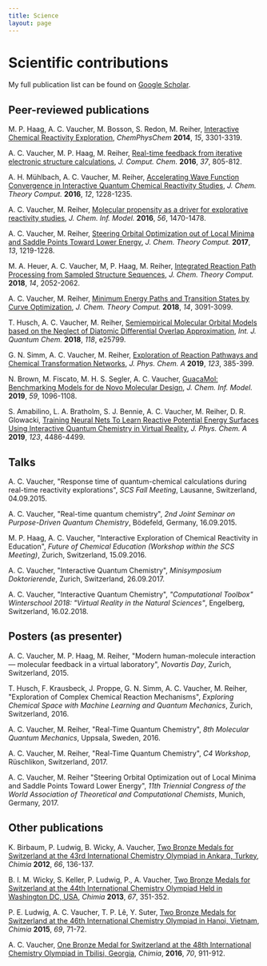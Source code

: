 ```yaml
---
title: Science
layout: page
---
```


# Scientific contributions

My full publication list can be found on [Google Scholar](https://scholar.google.com/citations?user=fWS-rosAAAAJ).

## Peer-reviewed publications

M. P. Haag, A. C. Vaucher, M. Bosson, S. Redon, M. Reiher, 
[Interactive Chemical Reactivity Exploration](http://onlinelibrary.wiley.com/doi/10.1002/cphc.201402342/full),
*ChemPhysChem* **2014**, *15*, 3301-3319.

A. C. Vaucher, M. P. Haag, M. Reiher,
[Real-time feedback from iterative electronic structure calculations](http://onlinelibrary.wiley.com/doi/10.1002/jcc.24268/full),
*J. Comput. Chem.* **2016**, *37*, 805-812.

A. H. Mühlbach, A. C. Vaucher, M. Reiher,
[Accelerating Wave Function Convergence in Interactive Quantum Chemical Reactivity Studies](https://pubs.acs.org/doi/abs/10.1021/acs.jctc.5b01156),
*J. Chem. Theory Comput.* **2016**, *12*, 1228-1235.

A. C. Vaucher, M. Reiher,
[Molecular propensity as a driver for explorative reactivity studies](https://pubs.acs.org/doi/abs/10.1021/acs.jcim.6b00264),
*J. Chem. Inf. Model.* **2016**, *56*, 1470-1478.

A. C. Vaucher, M. Reiher,
[Steering Orbital Optimization out of Local Minima and Saddle Points Toward Lower Energy](https://pubs.acs.org/doi/abs/10.1021/acs.jctc.7b00011),
*J. Chem. Theory Comput.* **2017**, *13*, 1219-1228.

M. A. Heuer, A. C. Vaucher, M, P. Haag, M. Reiher,
[Integrated Reaction Path Processing from Sampled Structure Sequences](https://pubs.acs.org/doi/abs/10.1021/acs.jctc.8b00019),
*J. Chem. Theory Comput.* **2018**, *14*, 2052-2062.

A. C. Vaucher, M. Reiher,
[Minimum Energy Paths and Transition States by Curve Optimization](https://pubs.acs.org/doi/10.1021/acs.jctc.8b00169),
*J. Chem. Theory Comput.* **2018**, *14*, 3091-3099.

T. Husch, A. C. Vaucher, M. Reiher,
[Semiempirical Molecular Orbital Models based on the Neglect of Diatomic Differential Overlap Approximation](https://onlinelibrary.wiley.com/doi/full/10.1002/qua.25799),
*Int. J. Quantum Chem.* **2018**, *118*, e25799.

G. N. Simm, A. C. Vaucher, M. Reiher,
[Exploration of Reaction Pathways and Chemical Transformation Networks](https://pubs.acs.org/doi/abs/10.1021/acs.jpca.8b10007),
*J. Phys. Chem. A* **2019**, *123*, 385-399.

N. Brown, M. Fiscato, M. H. S. Segler, A. C. Vaucher,
[GuacaMol: Benchmarking Models for de Novo Molecular Design](https://pubs.acs.org/doi/10.1021/acs.jcim.8b00839),
*J. Chem. Inf. Model.* **2019**, *59*, 1096-1108.

S. Amabilino, L. A. Bratholm, S. J. Bennie, A. C. Vaucher, M. Reiher, D. R. Glowacki,
[Training Neural Nets To Learn Reactive Potential Energy Surfaces Using Interactive Quantum Chemistry in Virtual Reality](https://pubs.acs.org/doi/10.1021/acs.jpca.9b01006),
*J. Phys. Chem. A* **2019**, *123*, 4486-4499.


## Talks

A. C. Vaucher,
"Response time of quantum-chemical calculations during real-time reactivity explorations", 
*SCS Fall Meeting*,
Lausanne, Switzerland, 
04.09.2015.

A. C. Vaucher,
"Real-time quantum chemistry", 
*2nd Joint Seminar on Purpose-Driven Quantum Chemistry*,
Bödefeld, Germany, 
16.09.2015.

M. P. Haag, A. C. Vaucher,
"Interactive Exploration of Chemical Reactivity in Education", 
*Future of Chemical Education (Workshop within the SCS Meeting)*,
Zurich, Switzerland, 
15.09.2016.

A. C. Vaucher,
"Interactive Quantum Chemistry", 
*Minisymposium Doktorierende*,
Zurich, Switzerland, 
26.09.2017.

A. C. Vaucher,
"Interactive Quantum Chemistry", 
*"Computational Toolbox" Winterschool 2018: "Virtual Reality in the Natural Sciences"*,
Engelberg, Switzerland, 
16.02.2018.


## Posters (as presenter)

A. C. Vaucher, M. P. Haag, M. Reiher,
"Modern human-molecule interaction — molecular feedback in a virtual laboratory",
*Novartis Day*,
Zurich, Switzerland,
2015.

T. Husch, F. Krausbeck, J. Proppe, G. N. Simm, A. C. Vaucher, M. Reiher,
"Exploration of Complex Chemical Reaction Mechanisms",
*Exploring Chemical Space with Machine Learning and Quantum Mechanics*,
Zurich, Switzerland,
2016.

A. C. Vaucher, M. Reiher,
"Real-Time Quantum Chemistry",
*8th Molecular Quantum Mechanics*,
Uppsala, Sweden,
2016.

A. C. Vaucher, M. Reiher,
"Real-Time Quantum Chemistry",
*C4 Workshop*,
Rüschlikon, Switzerland, 
2017.

A. C. Vaucher, M. Reiher
"Steering Orbital Optimization out of Local Minima and Saddle Points Toward Lower Energy",
*11th Triennial Congress of the World Association of Theoretical and Computational Chemists*,
Munich, Germany,
2017.

<!---
## Posters (as co-author)

M. P. Haag, A. C. Vaucher, M. Bosson, S. Redon, M. Reiher,
"Exploring Chemical Reactivity Interactively",
*Faraday Discussion 169*,
Nottingham, United Kingdom, 
2014.

A. H. Mühlbach, A. C. Vaucher, M. Reiher,
"SCF Convergence Acceleration in Real-time Quantum Chemistry",
*52nd Symposium on Theoretical Chemistry*,
Bochum, Germany,
2016.

T. Husch, F. Krausbeck, J. Proppe, G. N. Simm, A. C. Vaucher, M. Reiher,
"Exploration of Complex Chemical Reaction Mechanisms",
*SCS Fall Meeting*,
Zurich, Switzerland,
2016.

A. H. Mühlbach, A. C. Vaucher, M. Reiher,
"Real-Time Quantum Chemistry",
*11th Triennial Congress of the World Association of Theoretical and Computational Chemists*,
Munich, Germany,
2017.

A. H. Mühlbach, A. C. Vaucher, M. Reiher,
"Self-consistent Field Convergence Acceleration in Real-time Quantum Chemistry",
*C4 Workshop*,
Rüschlikon, Switzerland, 
2017.

M. Segler, M. Ahmed, N. Brown, M. Fiscato, D. Neil, D. Plumbley, M. Sellwood, A. Vaucher,
"Benchmarking Neural Generative Models for De Novo Design",
*14th German Conference on Chemoinformatics*,
Mainz, Germany,
2018.

-->


## Other publications

K. Birbaum, P. Ludwig, B. Wicky, A. Vaucher,
[Two Bronze Medals for Switzerland at the 43rd International Chemistry Olympiad in Ankara, Turkey](https://doi.org/10.2533/chimia.2012.136),
*Chimia* **2012**, *66*, 136-137.

B. I. M. Wicky, S. Keller, P. Ludwig, P., A. Vaucher, 
[Two Bronze Medals for Switzerland at the 44th International Chemistry Olympiad Held in Washington DC, USA](https://doi.org/10.2533/chimia.2013.351),
*Chimia* **2013**, *67*, 351-352.

P. E. Ludwig, A. C. Vaucher, T. P. Lê, Y. Suter,
[Two Bronze Medals for Switzerland at the 46th International Chemistry Olympiad in Hanoi, Vietnam](https://doi.org/10.2533/chimia.2015.71),
*Chimia* **2015**, *69*, 71-72.

A. C. Vaucher,
[One Bronze Medal for Switzerland at the 48th International Chemistry Olympiad in Tbilisi, Georgia](https://doi.org/10.2533/chimia.2015.911),
*Chimia*, **2016**, *70*, 911-912.
